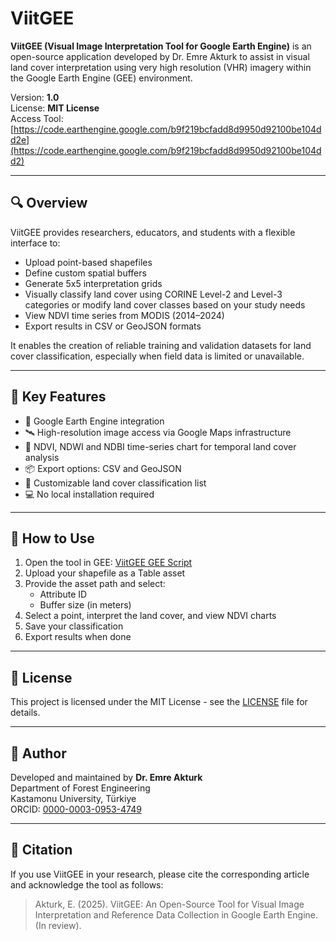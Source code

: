 # ViitGEE

**ViitGEE (Visual Image Interpretation Tool for Google Earth Engine)** is an open-source application developed by Dr. Emre Akturk to assist in visual land cover interpretation using very high resolution (VHR) imagery within the Google Earth Engine (GEE) environment.

Version: **1.0**  
License: **MIT License**  
Access Tool: [https://code.earthengine.google.com/b9f219bcfadd8d9950d92100be104dd2e](https://code.earthengine.google.com/b9f219bcfadd8d9950d92100be104dd2)

---

## 🔍 Overview

ViitGEE provides researchers, educators, and students with a flexible interface to:
- Upload point-based shapefiles
- Define custom spatial buffers
- Generate 5x5 interpretation grids
- Visually classify land cover using CORINE Level-2 and Level-3 categories or modify land cover classes based on your study needs
- View NDVI time series from MODIS (2014–2024)
- Export results in CSV or GeoJSON formats

It enables the creation of reliable training and validation datasets for land cover classification, especially when field data is limited or unavailable.

---

## 🚀 Key Features

- 🔗 Google Earth Engine integration  
- 🛰️ High-resolution image access via Google Maps infrastructure  
- 🌱 NDVI, NDWI and NDBI time-series chart for temporal land cover analysis  
- 📦 Export options: CSV and GeoJSON  
- 🔧 Customizable land cover classification list  
- 💻 No local installation required

---

## 📁 How to Use

1. Open the tool in GEE: [ViitGEE GEE Script](https://code.earthengine.google.com/b9f219bcfadd8d9950d92100be104dd2)
2. Upload your shapefile as a Table asset
3. Provide the asset path and select:
   - Attribute ID
   - Buffer size (in meters)
4. Select a point, interpret the land cover, and view NDVI charts
5. Save your classification
6. Export results when done

---

## 📄 License

This project is licensed under the MIT License - see the [LICENSE](LICENSE.txt) file for details.

---

## 👤 Author

Developed and maintained by **Dr. Emre Akturk**  
Department of Forest Engineering  
Kastamonu University, Türkiye  
ORCID: [0000-0003-0953-4749](https://orcid.org/0000-0003-0953-4749)

---

## 📣 Citation

If you use ViitGEE in your research, please cite the corresponding article and acknowledge the tool as follows:

> Akturk, E. (2025). ViitGEE: An Open-Source Tool for Visual Image Interpretation and Reference Data Collection in Google Earth Engine. (In review).

